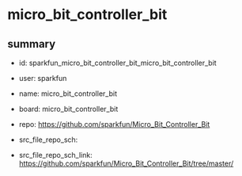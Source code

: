 # micro_bit_controller_bit
 
## summary 
* id: sparkfun_micro_bit_controller_bit_micro_bit_controller_bit
* user: sparkfun
* name: micro_bit_controller_bit
* board: micro_bit_controller_bit
* repo: https://github.com/sparkfun/Micro_Bit_Controller_Bit



* src_file_repo_sch: 
* src_file_repo_sch_link: https://github.com/sparkfun/Micro_Bit_Controller_Bit/tree/master/






